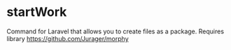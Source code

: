 # startWork
Command for Laravel that allows you to create files as a package.
Requires library https://github.com/Jurager/morphy
